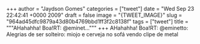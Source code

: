 
+++
author = "Jaydson Gomes"
categories = ["tweet"]
date = "Wed Sep 23 22:42:41 +0000 2009"
draft = false
image = "{TWEET_IMAGE}"
slug = "964ad45dfc9879a43d80b4769bbd1ff3f2c8138f"
tags = ["tweet"]
title = """AHahahha! Boa!RT: @eminet..."""
+++
AHahahha! Boa!RT: @eminetto: Alegrias de ser solteiro: miojo e cerveja no sofá vendo clipe de metal

